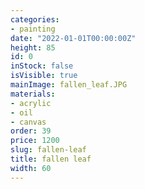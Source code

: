 ```yaml
---
categories:
- painting
date: "2022-01-01T00:00:00Z"
height: 85
id: 0
inStock: false
isVisible: true
mainImage: fallen_leaf.JPG
materials:
- acrylic
- oil
- canvas
order: 39
price: 1200
slug: fallen-leaf
title: fallen leaf
width: 60
---
```


